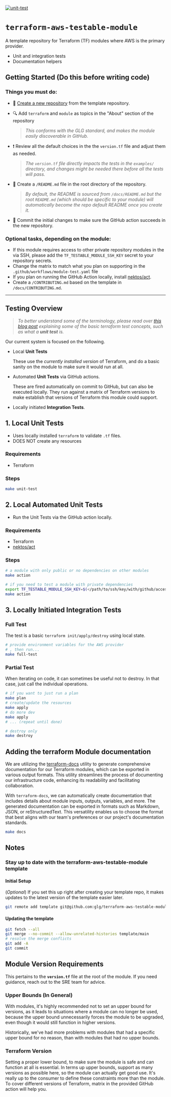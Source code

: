 [![unit-test](../../../actions/workflows/unit-test.yml/badge.svg)](../../../actions/workflows/unit-test.yml)

# `terraform-aws-testable-module`

A template repository for Terraform (TF) modules where AWS is the primary provider.

- Unit and integration tests
- Documentation helpers

## Getting Started (Do this before writing code)

### Things you must do:

- :page_with_curl: [Create a new repository](https://github.com/new?owner=glg&template_name=terraform-aws-testable-module&template_owner=glg) from the template repository.

- :mag: Add `terraform` and `module` as topics in the "About" section of the repository

  > *This conforms with the GLG standard, and makes the module easily discoverable in GitHub.*

- :heavy_exclamation_mark: Review all the default choices in the the `version.tf` file and adjust them as needed.

  > *The `version.tf` file directly impacts the tests in the `examples/` directory, and changes might be needed there before all the tests will pass.*

- :bookmark_tabs: Create a `/README.md` file in the root directory of the repository.

  > *By default, the README is sourced from `/docs/README.md` but the root `README.md` (which should be specific to your module) will automatically become the repo default README once you create it.*

- :floppy_disk: Commit the initial changes to make sure the GitHub action succeeds in the new repository.


### Optional tasks, depending on the module:

- If this module requires access to other private repository modules in the via SSH, please add the `TF_TESTABLE_MODULE_SSH_KEY`  secret to your repository secrets.
- Change the matrix to match what you plan on supporting in the `.github/workflows/module-test.yaml` file
- If you plan on running the GitHub Action locally, install [nektos/act](https://github.com/nektos/act).
- Create a `/CONTRIBUTING.md` based on the template in `/docs/CONTRIBUTING.md`.

---

## Testing Overview

> *To better understand some of the terminology, please read over [this blog post](https://www.hashicorp.com/blog/testing-hashicorp-terraform) explaining some of the basic terraform test concepts, such as what a **unit test** is.*

Our current system is focused on the following.

- Local **Unit Tests**

  These use the *currently installed version* of Terraform, and do a basic sanity on the module to make sure it would run at all.
- Automated **Unit Tests** via GitHub actions.

  These are fired automatically on commit to GitHub, but can also be executed locally.  They run against a matrix of Terraform versions to make establish that versions of Terraform this module could support.
- Locally initiated **Integration Tests**.

## 1. Local Unit Tests

- Uses locally installed `terraform` to validate `.tf` files.
- DOES NOT create any resources

### Requirements

- Terraform

### Steps

```bash
make unit-test
```

## 2. Local Automated Unit Tests

- Run the Unit Tests via the GitHub action locally.

### Requirements

- Terraform
- [nektos/act](https://github.com/nektos/act)

### Steps

```bash
# a module with only public or no dependencies on other modules
make action

# if you need to test a module with private dependencies
export TF_TESTABLE_MODULE_SSH_KEY=$(</path/to/ssh/key/with/github/access)
make action
```

## 3. Locally Initiated Integration Tests

### Full Test

The test is a basic `terraform init/apply/destroy` using local state.

```bash
# provide environment variables for the AWS provider
# , then run...
make full-test
```

### Partial Test

When iterating on code, it can sometimes be useful not to destroy.  In that case, just call the individual operations.

```bash
# if you want to just run a plan
make plan
# create/update the resources
make apply
# do more dev
make apply
# ... (repeat until done)

# destroy only
make destroy
```

## Adding the terraform Module documentation

We are utilizing the [terraform-docs](https://terraform-docs.io/user-guide/introduction/) utility to generate comprehensive documentation for our Terraform modules, which can be exported in various output formats. This utility streamlines the process of documenting our infrastructure code, enhancing its readability and facilitating collaboration.

With `terraform-docs`, we can automatically create documentation that includes details about module inputs, outputs, variables, and more. The generated documentation can be exported in formats such as Markdown, JSON, or reStructuredText. This versatility enables us to choose the format that best aligns with our team's preferences or our project's documentation standards.

```bash
make docs
```

## Notes

### Stay up to date with the terraform-aws-testable-module template

#### Initial Setup

(*Optional*) If you set this up right after creating your template repo, it makes updates to the latest version of the template easier later.

```bash
git remote add template git@github.com:glg/terraform-aws-testable-module.git
```

#### Updating the template

```bash
git fetch --all
git merge --no-commit --allow-unrelated-histories template/main
# resolve the merge conflicts
git add -A
git commit
```

## Module Version Requirements

This pertains to the **`version.tf`** file at the root of the module.  If you need guidance, reach out to the SRE team for advice.

### Upper Bounds (In General)

With modules, it's highly recommended not to set an upper bound for versions, as it leads to situations where a module can no longer be used, because the upper bound unnecessarily forces the module to be upgraded, even though it would still function in higher versions.

Historically, we've had more problems with modules that had a specific upper bound for no reason, than with modules that had no upper bounds.

### Terraform Version

Setting a proper lower bound, to make sure the module is safe and can function at all is essential.  In terms up upper bounds, support as many versions as possible here, so the module can actually get good use.  It's really up to the consumer to define these constraints more than the module.  To cover different versions of Terraform, matrix in the provided GitHub action will help you.
